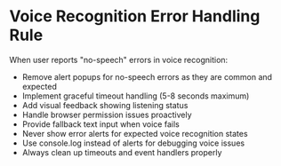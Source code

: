 # Voice Recognition Error Handling Rule

When user reports "no-speech" errors in voice recognition:

- Remove alert popups for no-speech errors as they are common and expected
- Implement graceful timeout handling (5-8 seconds maximum)
- Add visual feedback showing listening status
- Handle browser permission issues proactively
- Provide fallback text input when voice fails
- Never show error alerts for expected voice recognition states
- Use console.log instead of alerts for debugging voice issues
- Always clean up timeouts and event handlers properly